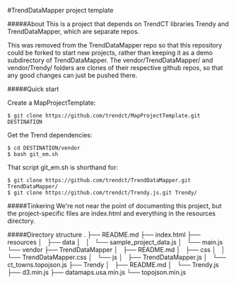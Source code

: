 #TrendDataMapper project template

#####About
This is a project that depends on TrendCT libraries Trendy and TrendDataMapper, which are separate repos.

This was removed from the TrendDataMapper repo so that this repository could be forked to start new projects, rather than keeping it as a demo subdirectory of TrendDataMapper. The vendor/TrendDataMapper/ and vendor/Trendy/ folders are clones of their respective github repos, so that any good changes can just be pushed there.

#####Quick start

Create a MapProjectTemplate:

    $ git clone https://github.com/trendct/MapProjectTemplate.git DESTINATION

Get the Trend dependencies:

    $ cd DESTINATION/vendor
    $ bash git_em.sh

That script git_em.sh is shorthand for:

    $ git clone https://github.com/trendct/TrendDataMapper.git TrendDataMapper/
    $ git clone https://github.com/trendct/Trendy.js.git Trendy/

#####Tinkering
We're not near the point of documenting this project, but the project-specific files are index.html and everything in the resources directory.

#####Directory structure
    .
    ├── README.md
    ├── index.html
    ├── resources
    │   ├── data
    │   │   └── sample_project_data.js
    │   └── main.js
    └── vendor
        ├── TrendDataMapper
        │   ├── README.md
        │   ├── css
        │   │   └── TrendDataMapper.css
        │   └── js
        │       ├── TrendDataMapper.js
        │       └── ct_towns.topojson.js
        ├── Trendy
        │   ├── README.md
        │   └── Trendy.js
        ├── d3.min.js
        ├── datamaps.usa.min.js
        └── topojson.min.js
